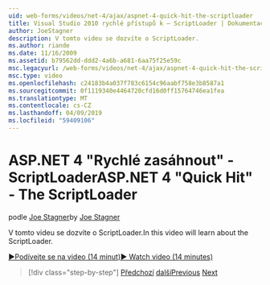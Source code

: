 ```yaml
---
uid: web-forms/videos/net-4/ajax/aspnet-4-quick-hit-the-scriptloader
title: Visual Studio 2010 rychlé přístupů k – ScriptLoader | Dokumentace Microsoftu
author: JoeStagner
description: V tomto videu se dozvíte o ScriptLoader.
ms.author: riande
ms.date: 11/16/2009
ms.assetid: b79562dd-ddd2-4a6b-a681-6aa75f25e59c
msc.legacyurl: /web-forms/videos/net-4/ajax/aspnet-4-quick-hit-the-scriptloader
msc.type: video
ms.openlocfilehash: c24183b4a037f783c6154c96aabf758e3b8587a1
ms.sourcegitcommit: 0f1119340e4464720cfd16d0ff15764746ea1fea
ms.translationtype: MT
ms.contentlocale: cs-CZ
ms.lasthandoff: 04/09/2019
ms.locfileid: "59409106"
---
```

# <a name="aspnet-4-quick-hit---the-scriptloader"></a><span data-ttu-id="13af7-103">ASP.NET 4 "Rychlé zasáhnout" - ScriptLoader</span><span class="sxs-lookup"><span data-stu-id="13af7-103">ASP.NET 4 "Quick Hit" - The ScriptLoader</span></span>

<span data-ttu-id="13af7-104">podle [Joe Stagner](https://github.com/JoeStagner)</span><span class="sxs-lookup"><span data-stu-id="13af7-104">by [Joe Stagner](https://github.com/JoeStagner)</span></span>

<span data-ttu-id="13af7-105">V tomto videu se dozvíte o ScriptLoader.</span><span class="sxs-lookup"><span data-stu-id="13af7-105">In this video will learn about the ScriptLoader.</span></span>

[<span data-ttu-id="13af7-106">&#9654;Podívejte se na video (14 minut)</span><span class="sxs-lookup"><span data-stu-id="13af7-106">&#9654; Watch video (14 minutes)</span></span>](https://channel9.msdn.com/Blogs/ASP-NET-Site-Videos/aspnet-4-quick-hit-the-scriptloader)

> [!div class="step-by-step"]
> <span data-ttu-id="13af7-107">[Předchozí](aspnet-4-quick-hit-imperative-javascript-syntax-for-microsoft-client-side-controls.md)
> [další](aspnet-4-quick-hit-jquery-syntax-for-microsoft-ajax.md)</span><span class="sxs-lookup"><span data-stu-id="13af7-107">[Previous](aspnet-4-quick-hit-imperative-javascript-syntax-for-microsoft-client-side-controls.md)
[Next](aspnet-4-quick-hit-jquery-syntax-for-microsoft-ajax.md)</span></span>
